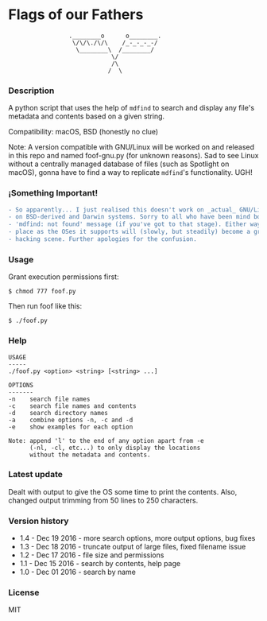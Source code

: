# Flags of our Fathers

```
                 .________o      o________.
                  \/\/\./\/\    /_-_-_-_-/
                   \________\  /________/
                             \/
                             /\
                            /  \
```

### Description

A python script that uses the help of `mdfind` to search and display any file's metadata and contents based on a given string.

Compatibility: macOS, BSD (honestly no clue)

Note: A version compatible with GNU/Linux will be worked on and released in this repo and named foof-gnu.py (for unknown reasons). Sad to see Linux without a centrally managed database of files (such as Spotlight on macOS), gonna have to find a way to replicate `mdfind`'s functionality. UGH!

### ¡Something Important!
```diff
- So apparently... I just realised this doesn't work on _actual_ GNU/Linux, rather only
- on BSD-derived and Darwin systems. Sorry to all who have been mind boggled by the
- 'mdfind: not found' message (if you've got to that stage). Either way it still has its
- place as the OSes it supports will (slowly, but steadily) become a greater part of the
- hacking scene. Further apologies for the confusion.
```

### Usage

Grant execution permissions first:

`$ chmod 777 foof.py`

Then run foof like this:

`$ ./foof.py`

### Help

```
USAGE
-----
./foof.py <option> <string> [<string> ...]

OPTIONS
-------
-n    search file names
-c    search file names and contents
-d    search directory names
-a    combine options -n, -c and -d
-e    show examples for each option

Note: append 'l' to the end of any option apart from -e
      (-nl, -cl, etc...) to only display the locations
      without the metadata and contents.
```

### Latest update

Dealt with output to give the OS some time to print the contents. Also, changed output trimming from 50 lines to 250 characters.

### Version history

* 1.4 - Dec 19 2016 - more search options, more output options, bug fixes
* 1.3 - Dec 18 2016 - truncate output of large files, fixed filename issue
* 1.2 - Dec 17 2016 - file size and permissions
* 1.1 - Dec 15 2016 - search by contents, help page
* 1.0 - Dec 01 2016 - search by name

### License

MIT
